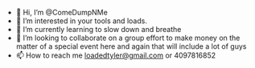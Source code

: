 - 👋 Hi, I’m @ComeDumpNMe
- 👀 I’m interested in your tools and loads. 
- 🌱 I’m currently learning to slow down and breathe 
- 💞️ I’m looking to collaborate on a group effort to make money on the matter of a special event here and again that will include a lot of guys 
- 📫 How to reach me loadedtyler@gmail.com  or 4097816852

<!---
ComeDumpNMe/ComeDumpNMe is a ✨ special ✨ repository because its `README.md` (this file) appears on your GitHub profile.
You can click the Preview link to take a look at your changes.
--->

